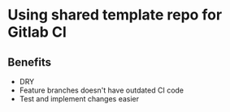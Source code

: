 # Using shared template repo for Gitlab CI

## Benefits

- DRY
- Feature branches doesn't have outdated CI code
- Test and implement changes easier